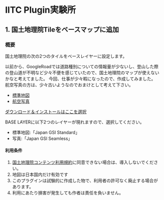 # IITC Plugin実験所

## 1. 国土地理院Tileをベースマップに追加
### 概要
国土地理院の次の2つのタイルをベースレイヤーに設定します。

以前から、GoogleRoadでは道路種別についての情報量が少ないし、登山した際の登山道が不明など少々不便を感じていたので、国土地理院のマップが使えないかなと考えてました。
今回、仕事が少々暇になったので、作成してみました。
航空写真の方は、少々古いようなのでおまけとして考えて下さい。

- [標準地図](http://maps.gsi.go.jp/development/ichiran.html#std)
- [航空写真](http://maps.gsi.go.jp/development/ichiran.html#seamlessphoto)


[ダウンロード＆インストールはここを選択](https://raw.githubusercontent.com/NightHackzz/IITC-Plugin/master/basemap-gsi-cyber-japan.user.js)

BASE LAYERに以下2つのレイヤーが現れますので、選択してください。
- 標準地図:「Japan GSI Standard」
- 写真:「Japan GSI Seamless」

#### 利用条件
1. [国土地理院コンテンツ利用規約](http://www.gsi.go.jp/kikakuchousei/kikakuchousei40182.html)に同意できない場合は、導入しないでください。
2. 地図は日本国内だけ有効です
3. このプラグインは試験的に作成した物で、利用者の許可なく廃止する場合があります。
4. 利用にあたり損害が発生しても作者は責任を負いません。

